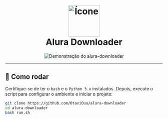 <h1 align="center">
  <img src="https://github.com/user-attachments/assets/6c813b3e-8628-4bdc-ac5c-959886728578" alt="Ícone" width="100"/>
  <div style="margin-bottom: 19px;">
    Alura Downloader  
  </div>
</h1>

<p align="center">
  <img src="https://github.com/user-attachments/assets/1af6d298-c987-4fab-88f6-a91dc866dd28" alt="Demonstração do alura-downloader"/>
</p>

---

## 🚀 Como rodar

Certifique-se de ter o `bash` e o `Python 3.x` instalados. Depois, execute o script para configurar o ambiente e iniciar o projeto:

```bash
git clone https://github.com/OtaviOuu/alura-downloader
cd alura-downloader
bash run.sh
